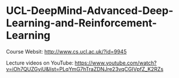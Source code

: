 # UCL-DeepMind-Advanced-Deep-Learning-and-Reinforcement-Learning
Course Websit: http://www.cs.ucl.ac.uk/?id=9945

Lecture videos on YouTube: https://www.youtube.com/watch?v=iOh7QUZGyiU&list=PLqYmG7hTraZDNJre23vqCGIVpfZ_K2RZs
